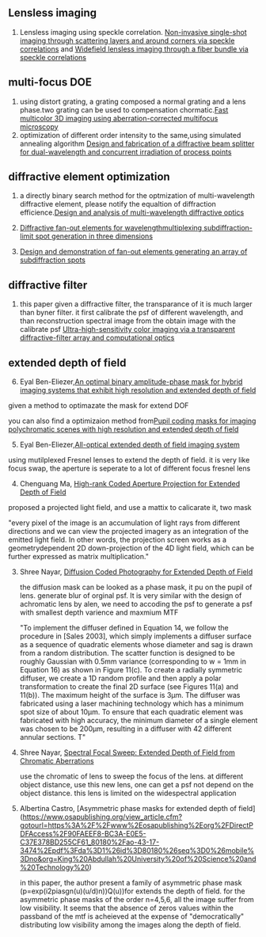 ## Lensless imaging
1. Lensless imaging using speckle correlation. [Non-invasive single-shot imaging through
scattering layers and around corners via
speckle correlations](http://www.nature.com/nphoton/journal/v8/n10/pdf/nphoton.2014.189.pdf) and [Widefield lensless imaging through a fiber
bundle via speckle correlations](https://www.osapublishing.org/DirectPDFAccess/8B272394-052D-4793-8D2874EA4397C028_347870/oe-24-15-16835.pdf?da=1&id=347870&seq=0&mobile=no)


## multi-focus DOE

1. using distort grating, a grating composed a normal grating and a lens phase.two grating can be used to compensation chormatic.[Fast multicolor 3D imaging using aberration-corrected multifocus microscopy](http://www.nature.com/nmeth/journal/v10/n1/pdf/nmeth.2277.pdf)
2. optimization of different order intensity to the same,using simulated annealing algorithm [Design and fabrication of a diffractive beam splitter for dual-wavelength and concurrent irradiation of process points
](https://www.osapublishing.org/DirectPDFAccess/2FB05EFC-CA34-A475-5236BC1B7B4BFD98_345388/oe-24-14-16111.pdf?da=1&id=345388&seq=0&mobile=no)

## diffractive element optimization
1. a directly binary search method for the optmization of multi-wavelength diffractive element, please notify the equaltion of diffraction efficience.[Design and analysis of multi-wavelength diffractive optics](https://www.osapublishing.org/DirectPDFAccess/28A19E07-B7CF-E988-9B4EBB2EF2675417_226747/oe-20-3-2814.pdf?da=1&id=226747&seq=0&mobile=no)
2. [Diffractive fan-out elements for wavelengthmultiplexing
subdiffraction-limit spot generation in three dimensions](https://www.osapublishing.org/view_article.cfm?gotourl=https%3A%2F%2Fwww%2Eosapublishing%2Eorg%2FDirectPDFAccess%2F2D7A918C-9EB6-6A9E-B296054A0173D67F_348330%2Fao-55-23-6371%2Epdf%3Fda%3D1%26id%3D348330%26seq%3D0%26mobile%3Dno&org=King%20Abdullah%20University%20of%20Science%20and%20Technology%20)

3. [Design and demonstration of fan-out elements generating an array of subdiffraction spots](https://www.osapublishing.org/DirectPDFAccess/5B9C4830-EE08-3170-4CF4F844330E4C74_302001/oe-22-21-25196.pdf?da=1&id=302001&seq=0&mobile=no)




## diffractive filter
1. this paper given a diffractive filter, the transparance of it is much larger than byner filter. it first calibrate the psf of different wavelength, and than reconstruction spectral image from the obtain image with the calibrate psf
[Ultra-high-sensitivity color imaging via a transparent diffractive-filter array and computational optics](https://www.osapublishing.org/DirectPDFAccess/8DF2968B-B5CC-7D68-4197C6786C961E2B_332087/optica-2-11-933.pdf?da=1&id=332087&seq=0&mobile=no)


## extended depth of field ##
6. Eyal Ben-Eliezer,[An optimal binary amplitude-phase mask for hybrid
imaging systems that exhibit high resolution and
extended depth of field](https://www.osapublishing.org/DirectPDFAccess/8CB56C81-E73B-B8D2-1B93CCDA54DD1B04_175057/oe-16-25-20540.pdf?da=1&id=175057&seq=0&mobile=no)

given a method to optimazate the mask for extend DOF

you can also find a optimizaion method from[Pupil coding masks for imaging polychromatic
scenes with high resolution and extended depth
of field ](https://www.osapublishing.org/DirectPDFAccess/8C9A88EF-AEE4-89C0-C34A01907A102310_203692/oe-18-15-15569.pdf?da=1&id=203692&seq=0&mobile=no)

5. Eyal Ben-Eliezer,[All-optical extended depth of field
imaging system](http://iopscience.iop.org/article/10.1088/1464-4258/5/5/359/pdf)

using mutilplexed Fresnel lenses to extend the depth of field. it is very like focus swap, the aperture is seperate to a lot of different focus fresnel lens

4. Chenguang Ma, [High-rank Coded Aperture Projection for Extended Depth of Field](http://web.media.mit.edu/~gordonw/research/HR3DProjector_ICCP2013.pdf)

  proposed a projected light field, and use a mattix to calicarate it, two mask
  
  "every pixel of the image is an accumulation of light rays from different directions and we can view the projected
imagery as an integration of the emitted light field. In other words, the projection screen works as a geometrydependent
2D down-projection of the 4D light field, which can be further expressed as matrix multiplication."

3. Shree Nayar, [Diffusion Coded Photography for Extended Depth of Field](http://www1.cs.columbia.edu/CAVE/publications/pdfs/Cossairt_SIGGRAPH10.pdf)

   the diffusion mask can be looked as a phase mask, it pu on the pupil of lens. generate blur of orginal psf.
   It is very similar with the design of achromatic lens by alen, we need to accoding the psf to generate a psf with smallest depth varience and maxmium MTF
   
   "To implement the diffuser defined in Equation 14, we follow the procedure in [Sales 2003], which simply implements a diffuser
surface as a sequence of quadratic elements whose diameter and sag is drawn from a random distribution. The scatter function is designed to be roughly Gaussian with 0.5mm variance (corresponding to w = 1mm in Equation 16) as shown in Figure 11(c). To create
a radially symmetric diffuser, we create a 1D random profile and then apply a polar transformation to create the final 2D surface (see
Figures 11(a) and 11(b)). The maximum height of the surface is 3µm. The diffuser was fabricated using a laser machining technology
which has a minimum spot size of about 10µm. To ensure that each quadratic element was fabricated with high accuracy, the minimum diameter of a single element was chosen to be 200µm, resulting in a diffuser with 42 different annular sections. T"

2. Shree Nayar, [Spectral Focal Sweep: Extended Depth of Field from Chromatic Aberrations](http://ieeexplore.ieee.org/stamp/stamp.jsp?tp=&arnumber=5585101)
   
    use the chromatic of lens to sweep the focus of the lens. at different object distance, use this new lens, one can get a 
    psf not depend on the object distance. this lens is limited on the widespectral application


1. Albertina Castro, [Asymmetric phase masks for extended depth of field] (https://www.osapublishing.org/view_article.cfm?gotourl=https%3A%2F%2Fwww%2Eosapublishing%2Eorg%2FDirectPDFAccess%2F90FAEEF8-BC3A-E0E5-C37E378BD255CF61_80180%2Fao-43-17-3474%2Epdf%3Fda%3D1%26id%3D80180%26seq%3D0%26mobile%3Dno&org=King%20Abdullah%20University%20of%20Science%20and%20Technology%20)
   
   in this paper, the author present a family of asymmetric phase mask (p=exp(i2piasgn(u)(u/d)n))Q(u))for extends the depth of field. for the asymmetric
   phase masks of the order n=4,5,6, all the image suffer from low visibility. It seems that the absence of zeros values within the passband of
   the mtf is acheieved at the expense of "democratically" distributing low visibility among the images along the depth of field.
